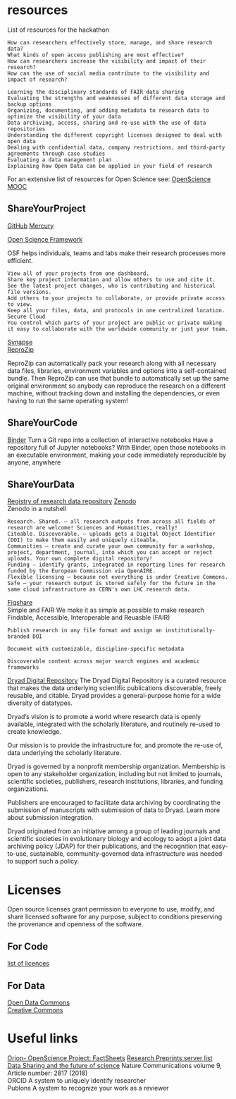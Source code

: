# resources
List of resources for the hackathon

    How can researchers effectively store, manage, and share research data?
    What kinds of open access publishing are most effective?
    How can researchers increase the visibility and impact of their research?
    How can the use of social media contribute to the visibility and impact of research?
    
    Learning the disciplinary standards of FAIR data sharing
    Evaluating the strengths and weaknesses of different data storage and backup options
    Organizing, documenting, and adding metadata to research data to optimize the visibility of your data
    Data archiving, access, sharing and re-use with the use of data repositories
    Understanding the different copyright licenses designed to deal with open data
    Dealing with confidential data, company restrictions, and third-party agreements through case studies
    Evaluating a data management plan
    Explaining how Open Data can be applied in your field of research
    
For an extensive list of resources for Open Science see: [OpenScience MOOC](https://opensciencemooc.eu/resources/#)
## ShareYourProject
[GitHub]()
[Mercury]()

[Open Science Framework](https://osf.io/)

OSF helps individuals, teams and labs make their research processes more efficient.

    View all of your projects from one dashboard.
    Share key project information and allow others to use and cite it.
    See the latest project changes, who is contributing and historical file versions.
    Add others to your projects to collaborate, or provide private access to view.
    Keep all your files, data, and protocols in one centralized location. Secure Cloud
    You control which parts of your project are public or private making it easy to collaborate with the worldwide community or just your team. 
[Synapse](https://www.synapse.org/)  
[ReproZip]()


ReproZip can automatically pack your research along with all necessary data files, libraries, environment variables and options into a self-contained bundle. Then ReproZip can use that bundle to automatically set up the same original environment so anybody can reproduce the research on a different machine, without tracking down and installing the dependencies, or even having to run the same operating system!

## ShareYourCode

[Binder](https://mybinder.org/)
Turn a Git repo into a collection of interactive notebooks
Have a repository full of Jupyter notebooks? With Binder, open those notebooks in an executable environment, making your code immediately reproducible by anyone, anywhere

## ShareYourData
[Registry of research data repository](https://www.re3data.org/)
[Zenodo](https://zenodo.org/)  
Zenodo in a nutshell

    Research. Shared. — all research outputs from across all fields of research are welcome! Sciences and Humanities, really!
    Citeable. Discoverable. — uploads gets a Digital Object Identifier (DOI) to make them easily and uniquely citeable.
    Communities — create and curate your own community for a workshop, project, department, journal, into which you can accept or reject uploads. Your own complete digital repository!
    Funding — identify grants, integrated in reporting lines for research funded by the European Commission via OpenAIRE.
    Flexible licensing — because not everything is under Creative Commons.
    Safe — your research output is stored safely for the future in the same cloud infrastructure as CERN's own LHC research data.

[Figshare](https://figshare.com/)  
Simple and FAIR
We make it as simple as possible to make research Findable, Accessible, Interoperable and Reuasble (FAIR)

    Publish research in any file format and assign an institutionally-branded DOI

    Document with customizable, discipline-specific metadata

    Discoverable content across major search engines and academic frameworks
    
[Dryad Digital Repository](http://datadryad.org)
The Dryad Digital Repository is a curated resource that makes the data underlying scientific publications discoverable, freely reusable, and citable. Dryad provides a general-purpose home for a wide diversity of datatypes.

Dryad’s vision is to promote a world where research data is openly available, integrated with the scholarly literature, and routinely re-used to create knowledge.

Our mission is to provide the infrastructure for, and promote the re-use of, data underlying the scholarly literature.

Dryad is governed by a nonprofit membership organization. Membership is open to any stakeholder organization, including but not limited to journals, scientific societies, publishers, research institutions, libraries, and funding organizations.

Publishers are encouraged to facilitate data archiving by coordinating the submission of manuscripts with submission of data to Dryad. Learn more about submission integration.

Dryad originated from an initiative among a group of leading journals and scientific societies in evolutionary biology and ecology to adopt a joint data archiving policy (JDAP) for their publications, and the recognition that easy-to-use, sustainable, community-governed data infrastructure was needed to support such a policy.
    
# Licenses
Open source licenses grant permission to everyone to use, modify, and share licensed software for any purpose, subject to conditions preserving the provenance and openness of the software.
## For Code
[list of licences](https://choosealicense.com/licenses)
## For Data
[Open Data Commons](https://opendatacommons.org/)  
[Creative Commons](https://creativecommons.org/faq/#can-i-apply-a-creative-commons-license-to-databases)  

# Useful links
[Orion- OpenScience Project: FactSheets](https://www.orion-openscience.eu/public/2019-02/201810-VA-Orion-FactSheets-V5.pdf)
[Research Preprints:server list](https://docs.google.com/spreadsheets/d/17RgfuQcGJHKSsSJwZZn0oiXAnimZu2sZsWp8Z6ZaYYo/edit#gid=0)  
[Data Sharing and the future of science](https://www.nature.com/articles/s41467-018-05227-z) Nature Communications volume 9, Article number: 2817 (2018)  
ORCID A system to uniquely identify researcher  
Publons A system to recognize your work as a reviewer  
